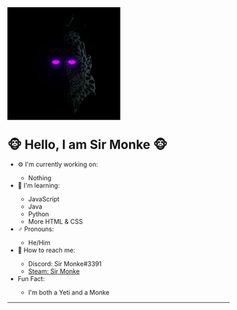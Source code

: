 <img src="SirMonke-Test.png" width="256" height="256" align="center">

<h1>🐵 Hello, I am <strong>Sir Monke</strong> 🐵</h1>

<ul>
 <li>⚙️ I'm currently working on:</li>
    <ul><li>Nothing</li></ul>
 <li>📖 I'm learning:</li>
    <ul>
        <li>JavaScript</li>
        <li>Java</li>
        <li>Python</li>
        <li>More HTML & CSS</li>
    </ul>
 <li>♂️ Pronouns:</li>
    <ul><li>He/Him</li></ul>
 <li>📨 How to reach me:</li>
    <ul>
        <li>Discord: Sir Monke#3391</li>
        <li><a href="https://steamcommunity.com/profiles/76561198333556430/">Steam: Sir Monke</a></li>
    </ul>
 <li>Fun Fact:</li>
    <ul><li>I'm both a Yeti and a Monke</li></ul>
</ul>

<hr>
